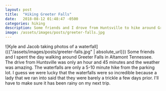 ```yaml
---
layout: post
title:  "Hiking Greeter Falls"
date:   2018-08-12 01:48:47 -0500
categories: hiking
description: Some friends and I drove from Huntsville to hike around Greeter Falls in Altamont Tennessee.
image: /assets/images/posts/greeter-falls.jpg
---
```


![Kyle and Jacob taking photos of a waterfall]({{"/assets/images/posts/greeter-falls.jpg" | absolute_url}})
Some friends and I spent the day walking around Greeter Falls in Altamont Tennessee. The drive from Huntsville was only an hour and 45 minutes and the weather was amazing. The waterfalls are only a 5-10 minute hike from the parking lot. I guess we were lucky that the waterfalls were so incredible because a lady that we ran into said that they were barely a trickle a few days prior. I'll have to make sure it has been rainy on my next trip.